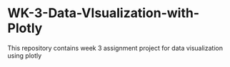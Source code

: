 # WK-3-Data-VIsualization-with-Plotly
This repository contains week 3 assignment project for data visualization using plotly
